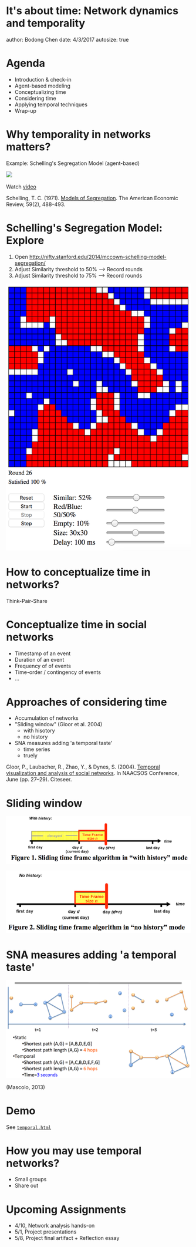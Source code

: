 It's about time: Network dynamics and temporality
========================================================
author: Bodong Chen
date: 4/3/2017
autosize: true

Agenda
========================================================

- Introduction & check-in
- Agent-based modeling
- Conceptualizing time
- Considering time
- Applying temporal techniques
- Wrap-up

Why temporality in networks matters?
========================================================

Example: Schelling's Segregation Model (agent-based)

![](http://www.binpress.com/images/uploads/36480/new-york-city-segregation.jpg)

Watch [video](https://www.coursera.org/learn/model-thinking/lecture/1qEBU/schellings-segregation-model)

Schelling, T. C. (1971). [Models of Segregation](http://isites.harvard.edu/fs/docs/icb.topic98848.files/shelling1.pdf). The American Economic Review, 59(2), 488–493.

Schelling's Segregation Model: Explore
========================================================

1. Open http://nifty.stanford.edu/2014/mccown-schelling-model-segregation/
2. Adjust Similarity threshold to 50% --> Record rounds
3. Adjust Similarity threshold to 75% --> Record rounds

![](model-seg-demo.png)

How to conceptualize time in networks?
========================================================

Think-Pair-Share

Conceptualize time in social networks
========================================================

- Timestamp of an event
- Duration of an event
- Frequency of of events
- Time-order / contingency of events
- ...

Approaches of considering time
========================================================

- Accumulation of networks
- "Sliding window" (Gloor et al. 2004)
  - with hisotory
  - no history
- SNA measures adding 'a temporal taste'
  - time series
  - truely

Gloor, P., Laubacher, R., Zhao, Y., & Dynes, S. (2004). [Temporal visualization and analysis of social networks](http://citeseerx.ist.psu.edu/viewdoc/download?doi=10.1.1.61.8051&rep=rep1&type=pdf). In NAACSOS Conference, June (pp. 27–29). Citeseer.

Sliding window
========================================================

![](gloor-2004-fig1.png)

![](gloor-2004-fig2.png)

SNA measures adding 'a temporal taste'
========================================================

![](Mascolo-2013.png)

(Mascolo, 2013)

Demo
========================================================

See [`temporal.html`](temporal.html)

How you may use temporal networks?
========================================================

- Small groups
- Share out


Upcoming Assignments
========================================================

- 4/10, Network analysis hands-on
- 5/1, Project presentations
- 5/8, Project final artifact + Reflection essay
